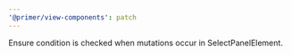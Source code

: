 ```yaml
---
'@primer/view-components': patch
---
```


Ensure condition is checked when mutations occur in SelectPanelElement.
